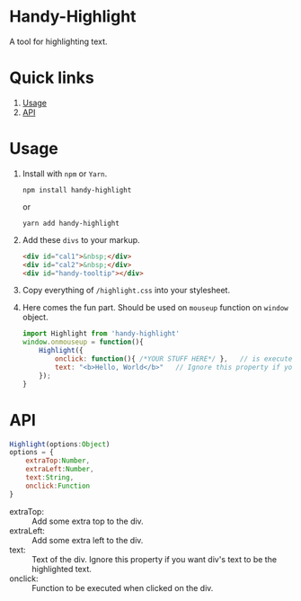 # Handy-Highlight

A tool for highlighting text.

# Quick links
1. [Usage](#usage)
2. [API](#api)

# Usage
1. Install with `npm` or `Yarn`.

    ```
    npm install handy-highlight
    ```
    or
    ```
    yarn add handy-highlight
    ```

2. Add these `divs` to your markup.

    ```html
    <div id="cal1">&nbsp;</div>
    <div id="cal2">&nbsp;</div>
    <div id="handy-tooltip"></div>
    ```

3. Copy everything of `/highlight.css` into your stylesheet.

4. Here comes the fun part. Should be used on `mouseup` function on `window` object.

    ```javascript
    import Highlight from 'handy-highlight'
    window.onmouseup = function(){
        Highlight({
            onclick: function(){ /*YOUR STUFF HERE*/ },   // is executed when div is clicked
            text: "<b>Hello, World</b>"   // Ignore this property if you want div's text to be highlighted text
        });
    }
    ```


# API
```javascript
Highlight(options:Object)
options = {
    extraTop:Number,
    extraLeft:Number,
    text:String,
    onclick:Function
}
```

<dl>
  <dt>extraTop:</dt>
  <dd>Add some extra top to the div.</dd>

  <dt>extraLeft:</dt>
  <dd>Add some extra left to the div.</dd>

  <dt>text:</dt>
  <dd>Text of the div. Ignore this property if you want div's text to be the highlighted text.</dd>

  <dt>onclick:</dt>
  <dd>Function to be executed when clicked on the div.</dd>
</dl>
